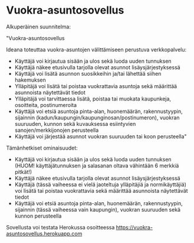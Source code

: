 
# Vuokra-asuntosovellus #

Alkuperäinen suunnitelma:

"Vuokra-asuntosovellus

Ideana toteuttaa vuokra-asuntojen välittämiseen perustuva verkkopalvelu:

- Käyttäjä voi kirjautua sisään ja ulos sekä luoda uuden tunnuksen
- Käyttäjä näkee etusivulla tarjolla olevat asunnot lisäysjärjestyksessä
- Käyttäjä voi lisätä asunnon suosikkeihin ja/tai lähettää siihen hakemuksen
- Ylläpitäjä voi lisätä tai poistaa vuokrattavia asuntoja sekä määrittää asunnoista näytettävät tiedot
- Ylläpitäjä voi tarvittaessa lisätä, poistaa tai muokata kaupunkeja, osoitteita, postinumeroita
- Käyttäjä voi etsiä asuntoja pinta-alan, huonemäärän, rakennustyypin, sijainnin (kadun/kaupungin/kaupunginosan/postinumeron), vuokran suuruuden, kunnon sekä
kuvauksessa esiintyvien sanojen/merkkijonojen perusteella
- Käyttäjä voi järjestää asunnot vuokran suuruuden tai koon perusteella"

Tämänhetkiset ominaisuudet:

- Käyttäjä voi kirjautua sisään ja ulos sekä luoda uuden tunnuksen (HUOM! käyttäjätunnuksen ja salasanan oltava vähintään 6 merkkiä pitkät!)
- Käyttäjä näkee etusivulla tarjolla olevat asunnot lisäysjärjestyksessä
- Käyttäjä (tässä vaiheessa ei vielä jaoteltuja ylläpitäjiä ja normikäyttäjiä) voi lisätä tai poistaa vuokrattavia sekä määrittää asunnoista näytettävät tiedot
- Käyttäjä voi etsiä asuntoja pinta-alan, huonemäärän, rakennustyypin, sijainnin (tässä vaiheessa vain kaupungin), vuokran suuruuden sekä kunnon perusteella

Sovellusta voi testata Herokussa osoitteessa https://vuokra-asuntosovellus.herokuapp.com
